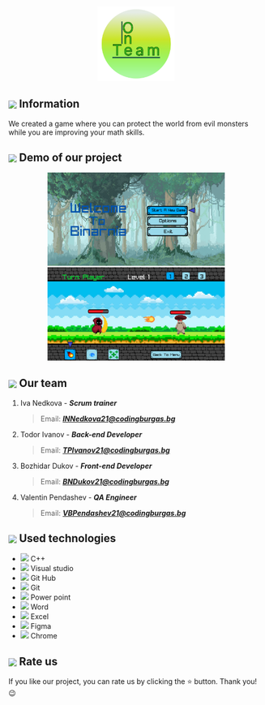 <div align="center"><img src="images/logо.png" width=30%> </div>

## <img align="center" src="https://icons.iconarchive.com/icons/oxygen-icons.org/oxygen/256/Actions-help-about-icon.png" width="30"> Information
We created a game where you can protect the world from evil monsters while you are improving your math skills.

## <img align="center" src="https://cdn-icons-png.flaticon.com/512/3708/3708519.png" width="30"> Demo of our project
<p float="left" align="center"> <img src="/images/demoOne.png" width="350">  <img src="/images/demoTwo.png" width="350"> </p>

## <img align="center" src="https://cdn-icons-png.flaticon.com/512/2493/2493283.png" width="30">   Our team
1. Iva Nedkova - ***Scrum trainer***
   > Email: ***INNedkova21@codingburgas.bg***
   >  
2. Todor Ivanov - ***Back-end Developer***
   > Email: ***TPIvanov21@codingburgas.bg***

3. Bozhidar Dukov - ***Front-end Developer***
   > Email: ***BNDukov21@codingburgas.bg***

4. Valentin Pendashev - ***QA Engineer***
   > Email: ***VBPendashev21@codingburgas.bg***



## <img align="center" src="https://icon-library.com/images/it-icon-png/it-icon-png-6.jpg" width="30"> Used technologies
- <img src="https://upload.wikimedia.org/wikipedia/commons/thumb/1/18/ISO_C%2B%2B_Logo.svg/640px-ISO_C%2B%2B_Logo.svg.png" width="20">  C++
- <img src="https://upload.wikimedia.org/wikipedia/commons/thumb/5/59/Visual_Studio_Icon_2019.svg/2060px-Visual_Studio_Icon_2019.svg.png" width="20">  Visual studio
- <img src="https://cdn-icons-png.flaticon.com/512/25/25231.png" width="20">  Git Hub
- <img src="https://upload.wikimedia.org/wikipedia/commons/thumb/e/e0/Git-logo.svg/640px-Git-logo.svg.png" width="20">  Git
- <img src="https://upload.wikimedia.org/wikipedia/commons/thumb/0/0d/Microsoft_Office_PowerPoint_%282019%E2%80%93present%29.svg/512px-Microsoft_Office_PowerPoint_%282019%E2%80%93present%29.svg.png?20210821050414" width="20">  Power point
- <img src="https://findicons.com/files/icons/2795/office_2013_hd/2000/word.png" width="20">  Word
- <img src="https://findicons.com/files/icons/2795/office_2013_hd/2000/excel.png" width="20">  Excel
- <img src="https://cdn-icons-png.flaticon.com/512/5968/5968705.png" width="20">  Figma
- <img src="https://upload.wikimedia.org/wikipedia/commons/thumb/e/e1/Google_Chrome_icon_%28February_2022%29.svg/800px-Google_Chrome_icon_%28February_2022%29.svg.png" width="20">  Chrome



## <img align="center" src="https://cdn.pixabay.com/photo/2021/10/11/00/58/star-6699069__340.png" width="30">   Rate us
If you like our project, you can rate us by clicking the &#11088; button.
Thank you! 😉
